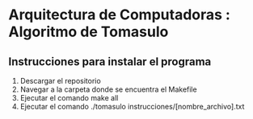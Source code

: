 # Arquitectura de Computadoras : Algoritmo de Tomasulo

## Instrucciones para instalar el programa
1. Descargar el repositorio
2. Navegar a la carpeta donde se encuentra el Makefile
3. Ejecutar el comando make all
4. Ejecutar el comando ./tomasulo instrucciones/[nombre_archivo].txt
